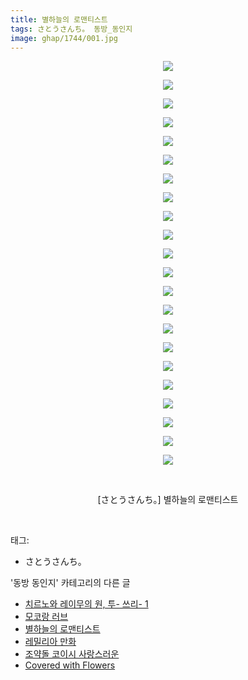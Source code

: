 ```yaml
---
title: 별하늘의 로맨티스트
tags: さとうさんち。 동방_동인지
image: ghap/1744/001.jpg
---
```

<div class="article">
<p style="text-align: center; clear: none; float: none;"><img src="{{ site.nasurl }}/ghap/1744/001.jpg"/></p>
<p style="text-align: center; clear: none; float: none;"><img src="{{ site.nasurl }}/ghap/1744/002.jpg"/></p>
<p style="text-align: center; clear: none; float: none;"><img src="{{ site.nasurl }}/ghap/1744/003.jpg"/></p>
<p style="text-align: center; clear: none; float: none;"><img src="{{ site.nasurl }}/ghap/1744/004.jpg"/></p>
<p style="text-align: center; clear: none; float: none;"><img src="{{ site.nasurl }}/ghap/1744/005.jpg"/></p>
<p style="text-align: center; clear: none; float: none;"><img src="{{ site.nasurl }}/ghap/1744/006.jpg"/></p>
<p style="text-align: center; clear: none; float: none;"><img src="{{ site.nasurl }}/ghap/1744/007.jpg"/></p>
<p style="text-align: center; clear: none; float: none;"><img src="{{ site.nasurl }}/ghap/1744/008.jpg"/></p>
<p style="text-align: center; clear: none; float: none;"><img src="{{ site.nasurl }}/ghap/1744/009.jpg"/></p>
<p style="text-align: center; clear: none; float: none;"><img src="{{ site.nasurl }}/ghap/1744/010.jpg"/></p>
<p style="text-align: center; clear: none; float: none;"><img src="{{ site.nasurl }}/ghap/1744/011.jpg"/></p>
<p style="text-align: center; clear: none; float: none;"><img src="{{ site.nasurl }}/ghap/1744/012.jpg"/></p>
<p style="text-align: center; clear: none; float: none;"><img src="{{ site.nasurl }}/ghap/1744/013.jpg"/></p>
<p style="text-align: center; clear: none; float: none;"><img src="{{ site.nasurl }}/ghap/1744/014.jpg"/></p>
<p style="text-align: center; clear: none; float: none;"><img src="{{ site.nasurl }}/ghap/1744/015.jpg"/></p>
<p style="text-align: center; clear: none; float: none;"><img src="{{ site.nasurl }}/ghap/1744/016.jpg"/></p>
<p style="text-align: center; clear: none; float: none;"><img src="{{ site.nasurl }}/ghap/1744/017.jpg"/></p>
<p style="text-align: center; clear: none; float: none;"><img src="{{ site.nasurl }}/ghap/1744/018.jpg"/></p>
<p style="text-align: center; clear: none; float: none;"><img src="{{ site.nasurl }}/ghap/1744/019.jpg"/></p>
<p style="text-align: center; clear: none; float: none;"><img src="{{ site.nasurl }}/ghap/1744/020.jpg"/></p>
<p style="text-align: center; clear: none; float: none;"><img src="{{ site.nasurl }}/ghap/1744/021.jpg"/></p>
<p style="text-align: center; clear: none; float: none;"><img src="{{ site.nasurl }}/ghap/1744/022.jpg"/></p>
<p style="text-align: center; clear: none; float: none;"><br/></p>
<p style="text-align: center; clear: none; float: none;">[さとうさんち。] 별하늘의 로맨티스트</p>
<p><br/></p>
</div><div class="tagTrail">
<p>태그: </p>
<ul>
<li>さとうさんち。</li>
</ul>
</div><div class="another">
<p>'동방 동인지' 카테고리의 다른 글</p>
<ul>
<li><a href="/2016-08-21-ghap_1748">치르노와 레이무의 원, 투- 쓰리- 1</a></li>
<li><a href="/2016-08-21-ghap_1746">모코랑 러브</a></li>
<li><a href="/2016-08-21-ghap_1744">별하늘의 로맨티스트</a></li>
<li><a href="/2016-08-21-ghap_1742">레밀리아 만화</a></li>
<li><a href="/2016-08-21-ghap_1741">조약돌 코이시 사랑스러운</a></li>
<li><a href="/2016-08-21-ghap_1739">Covered with Flowers</a></li>
</ul>
</div><div class="cb_module cb_fluid">
<div class="cb_wrt cb_profile">
</div><!-- commentList close -->
</div>